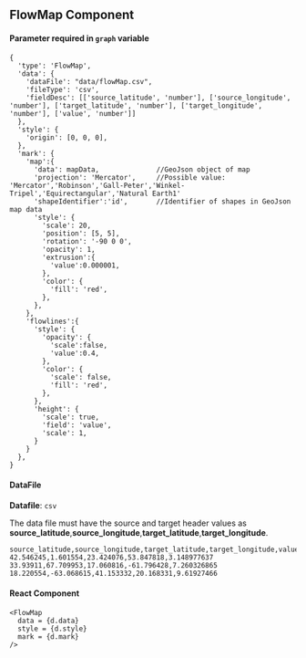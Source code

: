## FlowMap Component

#### Parameter required in `graph` variable
```
{
  'type': 'FlowMap',
  'data': {
    'dataFile': "data/flowMap.csv",
    'fileType': 'csv',
    'fieldDesc': [['source_latitude', 'number'], ['source_longitude', 'number'], ['target_latitude', 'number'], ['target_longitude', 'number'], ['value', 'number']]
  },
  'style': {
    'origin': [0, 0, 0],
  },
  'mark': {
    'map':{
      'data': mapData,              //GeoJson object of map
      'projection': 'Mercator',     //Possible value: 'Mercator','Robinson','Gall-Peter','Winkel-Tripel','Equirectangular','Natural Earth1'
      'shapeIdentifier':'id',       //Identifier of shapes in GeoJson map data
      'style': {
        'scale': 20,
        'position': [5, 5],
        'rotation': '-90 0 0',
        'opacity': 1,
        'extrusion':{
          'value':0.000001,
        },
        'color': {
          'fill': 'red',
        },
      },
    },
    'flowlines':{
      'style': {
        'opacity': {
          'scale':false,
          'value':0.4,
        },
        'color': {
          'scale': false,
          'fill': 'red',
        },
      },
      'height': {
        'scale': true,
        'field': 'value',
        'scale': 1,
      }
    }
  },
}
```

#### DataFile

**Datafile**: `csv`

The data file must have the source and target header values as **source_latitude**,**source_longitude**,**target_latitude**,**target_longitude**.

```
source_latitude,source_longitude,target_latitude,target_longitude,value
42.546245,1.601554,23.424076,53.847818,3.148977637
33.93911,67.709953,17.060816,-61.796428,7.260326865
18.220554,-63.068615,41.153332,20.168331,9.61927466
```

#### React Component
```
<FlowMap 
  data = {d.data}
  style = {d.style}
  mark = {d.mark}
/>
```
